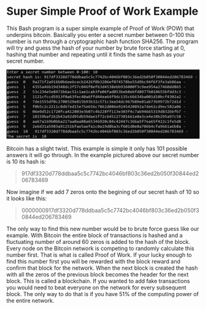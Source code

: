 # Super Simple Proof of Work Example #
This Bash program is a super simple example of Proof of Work (POW) that underpins bitcoin. Basically you enter a secret number between 0-100 this number is run through a cryptographic hash function SHA256. The program will try and guess the hash of your number by brute force starting at 0, hashing that number and repeating until it finds the same hash as your secret number.     

![Program Output](/output.png)

Bitcoin has a slight twist. This example is simple it only has 101 possible answers it will go through. In the example pictured above our secret number is 10 its hash is:
> 917df3320d778ddbaa5c5c7742bc4046bf803c36ed2b050f30844ed206783469

Now imagine if we add 7 zeros onto the begining of our secret hash of 10 so it looks like this:  
> 0000000917df3320d778ddbaa5c5c7742bc4046bf803c36ed2b050f30844ed206783469

The only way to find this new number would be to brute force guess like our example. With Bitcoin the entire block of transactions is hashed and a fluctuating number of around 60 zeros is added to the hash of the block. Every node on the Bitcoin network is competing to randomly calculate this number first. That is what is called Proof of Work. If your lucky enough to find this number first you will be rewarded with the block reward and confirm that block for the network. When the next block is created the hash with all the zeros of the previous block becomes the header for the next block. This is called a blockchain. If you wanted to add fake transactions you would need to beat everyone on the network for every subsequent block. The only way to do that is if you have 51% of the computing power of the entire network.  
